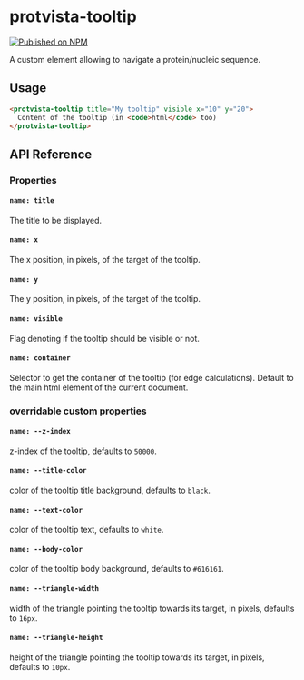 # protvista-tooltip

[![Published on NPM](https://img.shields.io/npm/v/protvista-tooltip.svg)](https://www.npmjs.com/package/protvista-tooltip)

A custom element allowing to navigate a protein/nucleic sequence.

## Usage

```html
<protvista-tooltip title="My tooltip" visible x="10" y="20">
  Content of the tooltip (in <code>html</code> too)
</protvista-tooltip>
```

## API Reference

### Properties

#### `name: title`

The title to be displayed.

#### `name: x`

The x position, in pixels, of the target of the tooltip.

#### `name: y`

The y position, in pixels, of the target of the tooltip.

#### `name: visible`

Flag denoting if the tooltip should be visible or not.

#### `name: container`

Selector to get the container of the tooltip (for edge calculations). Default to
the main html element of the current document.

### overridable custom properties

#### `name: --z-index`

z-index of the tooltip, defaults to `50000`.

#### `name: --title-color`

color of the tooltip title background, defaults to `black`.

#### `name: --text-color`

color of the tooltip text, defaults to `white`.

#### `name: --body-color`

color of the tooltip body background, defaults to `#616161`.

#### `name: --triangle-width`

width of the triangle pointing the tooltip towards its target, in pixels,
defaults to `16px`.

#### `name: --triangle-height`

height of the triangle pointing the tooltip towards its target, in pixels,
defaults to `10px`.
